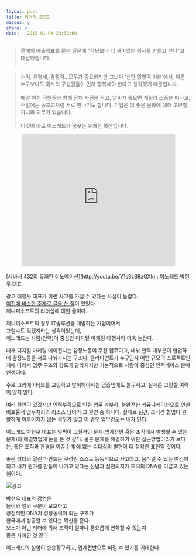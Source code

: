 ```yaml
---
layout: post
title: 리더의 조건2
disqus: y
share: y
date:   2015-01-04 23:58:00
---
```


>올해의 매출목표를 묻는 질문에 "작년보다 더 재미있는 회사를 만들고 싶다"고 대답했습니다. </br></br>

>수익, 유명세, 경쟁력.. 모두가 중요하지만 그보다 ‘선한 영향력 아래’에서, 다른 누구보다도 회사의 구성원들이 먼저 행복해야 한다고 생각했기 때문입니다. 
</br></br>
>매일 아침 직원들과 함께 단체 사진을 찍고, 날씨가 좋으면 게릴라 소풍을 떠나고, 주말에는 동호회처럼 서로 만나기도 합니다. 기업은 더 좋은 문화에 대해 고민할 가치와 의무가 있습니다. 
</br></br>
이것이 바로 이노레드가 꿈꾸는 유쾌한 혁신입니다. 

<center>
<embed src="http://www.youtube.com/v/Y1s3zB8zQXk?version=3&amp;hl=ko_KR&amp;vq=hd720" type="application/x-shockwave-flash" width="420" height="360" ="always" allowfullscreen="true"></embed>
</center>

</br>
[세바시 432회 유쾌한 이노베이션](http://youtu.be/Y1s3zB8zQXk)
: 이노레드 박현우 대표


광고 대행사 대표가 이런 사고를 가질 수 있다는 사실이 놀랍다. </br>
[이전에 비슷한 주제로 글을 쓴 적](http://beatshon.github.io/2013/02/03/leader/)이 있었다. </br>
제니퍼소프트의 리더십에 대한 글이다.</br>

제니퍼소프트의 경우 IT솔루션을 개발하는 기업이어서</br>
그럴수도 있겠지라는 생각이었는데, </br>
이노레드는 사람(인력)이 중심인 디지털 마케팅 대행사라 더욱 놀랍다. </br>

대개 디지털 마케팅 에이전시는 감정노동이 주된 업무이고, 
내부 인력 대부분이 협업하에 감정노동을 서로 나눠가지는 구조다. 
클라이언트가 누구인지 어떤 규모의 프로젝트인지에 따라서 
업무 구조와 강도가 달라지지만 기본적으로 사람이 중심인 인력베이스 분야인셈이다.
 
주로 크리에이티브를 고민하고 발휘해야하는 업종임에도 불구하고, 
실제론 고민할 여력이 많지 않다. 

여러 원인이 있겠지만 인력부족으로 인한 업무 과부하, 
불완전한 커뮤니케이션으로 인한 비효율적 업무처리와 리소스 낭비가 
그 원인 중 하나다. 실제로 팀간, 조직간 협업이 원활하게 이루어지지 않는 경우가 많고 
이 경우 업무강도는 배가 된다. 

이노레드 박현우 대표는 일찍이 고질적인 문제(업계전반 혹은 조직에서 발생할 수 있는 문제)의 해결방법에 눈을 뜬 것 같다. 물론 문제를 해결하기 위한 접근방법이라기 보다는, 좋은 조직과 환경을 이끌수 밖에 없는 리더십의 발현이 더 정확한 표현일 것이다. 

좋은 리더의 열린 마인드는
구성원 스스로 능동적으로 사고하고, 움직일 수 있는 여건이 되고
내가 뭔가를 만들어 나가고 있다는 신념과 실천의지가 조직의 DNA를 이끌고 있는 셈이다. 

![광고](http://beatshon.github.com/images/leader.png)

박현우 대표의 강연은 </br>
놀이와 일의 구분이 모호하고 </br>
긍정적인 DNA가 성장동력이 되는 구조가 </br>
한국에서 성공할 수 있다는 확신을 준다. </br>
보스가 아닌 리더에 의해 조직이 얼마나 풍요롭게 변화할 수 있는지 </br>
좋은 사례인 것 같다. 

이노레드의 실험이 승승장구하고, 업계전반으로 퍼질 수 있기를 기대한다. 
   